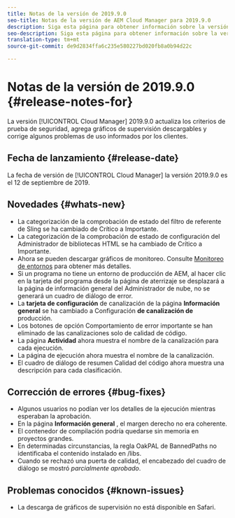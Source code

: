 ```yaml
---
title: Notas de la versión de 2019.9.0
seo-title: Notas de la versión de AEM Cloud Manager para 2019.9.0
description: Siga esta página para obtener información sobre la versión 2019.9.0 de Cloud Manager.
seo-description: Siga esta página para obtener información sobre la versión 2019.9.0 de AEM Cloud Manager.
translation-type: tm+mt
source-git-commit: de9d2834ffa6c235e580227bd020fb8a0b94d22c

---
```


# Notas de la versión de 2019.9.0 {#release-notes-for}

La versión [!UICONTROL Cloud Manager] 2019.9.0 actualiza los criterios de prueba de seguridad, agrega gráficos de supervisión descargables y corrige algunos problemas de uso informados por los clientes.

## Fecha de lanzamiento {#release-date}

La fecha de versión de [!UICONTROL Cloud Manager] la versión 2019.9.0 es el 12 de septiembre de 2019.

## Novedades {#whats-new}

* La categorización de la comprobación de estado del filtro de referente de Sling se ha cambiado de Crítico a Importante.
* La categorización de la comprobación de estado de configuración del Administrador de bibliotecas HTML se ha cambiado de Crítico a Importante.
* Ahora se pueden descargar gráficos de monitoreo. Consulte [Monitoreo de entornos](monitor-your-environments.md) para obtener más detalles.
* Si un programa no tiene un entorno de producción de AEM, al hacer clic en la tarjeta del programa desde la página de aterrizaje se desplazará a la página de información general del Administrador de nube, no se generará un cuadro de diálogo de error.
* La **tarjeta de configuración** de canalización de la página **Información general** se ha cambiado a Configuración **de canalización de** producción.
* Los botones de opción Comportamiento de error importante se han eliminado de las canalizaciones solo de calidad de código.
* La página **Actividad** ahora muestra el nombre de la canalización para cada ejecución.
* La página de ejecución ahora muestra el nombre de la canalización.
* El cuadro de diálogo de resumen Calidad del código ahora muestra una descripción para cada clasificación.

## Corrección de errores {#bug-fixes}

* Algunos usuarios no podían ver los detalles de la ejecución mientras esperaban la aprobación.
* En la página **Información general** , el margen derecho no era coherente.
* El contenedor de compilación podría quedarse sin memoria en proyectos grandes.
* En determinadas circunstancias, la regla OakPAL de BannedPaths no identificaba el contenido instalado en /libs.
* Cuando se rechazó una puerta de calidad, el encabezado del cuadro de diálogo se mostró *parcialmente aprobado*.

## Problemas conocidos {#known-issues}

* La descarga de gráficos de supervisión no está disponible en Safari.
